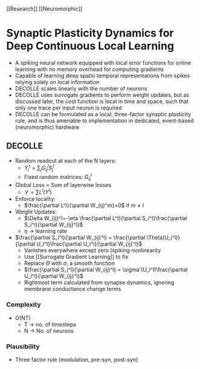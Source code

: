 [[Research]] [[Neuromorphic]]

# Synaptic Plasticity Dynamics for Deep Continuous Local Learning

- A spiking neural network equipped with local error functions for online learning with no memory overhead for computing gradients
- Capable of learning deep spatio temporal representations from spikes relying solely on local information
- DECOLLE scales linearly with the number of neurons
- DECOLLE uses surrogate gradients to perform weight updates, but as discussed later, the cost function is local in time and space, such that only one trace per input neuron is required
- DECOLLE can be formulated as a local, three-factor synaptic plasticity rule, and is thus amenable to implementation in dedicated, event-based (neuromorphic) hardware

## DECOLLE
- Random readout at each of the N layers:
	- $Y_i^l=\sum_j G_{ij}^lS_j^l$
	- Fixed random matrices: $G_{ij}^l$
- Global Loss = Sum of layerwise losses
	- $\mathcal{L}=\sum L^l(Y^l)$
- Enforce locality:
	- $\frac{\partial L^l}{\partial W_{ij}^m}=0$ if $m\neq l$
- Weight Updates:
	- $\Delta W_{ij}^l=-\eta \frac{\partial L^l}{\partial S_i^l}\frac{\partial S_i^l}{\partial W_{ij}^l}$
	- $\eta$ -> learning rate
- $\frac{\partial S_i^l}{\partial W_{ij}^l} = \frac{\partial \Theta(U_i^l)}{\partial U_i^l}\frac{\partial U_i^l}{\partial W_{ij}^l}$
	- Vanishes everywhere except zero (spiking nonlinearity
	- Use [[Surrogate Gradient Learning]] to fix
	- Replace $\Theta$ with $\sigma$, a smooth function
	- $\frac{\partial S_i^l}{\partial W_{ij}^l} = \sigma'(U_i^l)\frac{\partial U_i^l}{\partial W_{ij}^l}$
	- Rightmost term calculated from synapse dynamics, ignoring membrane conductance change terms

### Complexity
- O(NT) 
	- T -> no. of timesteps
	- N -> No. of neurons

### Plausibility
- Three factor rule (modulation, pre-syn, post-syn)